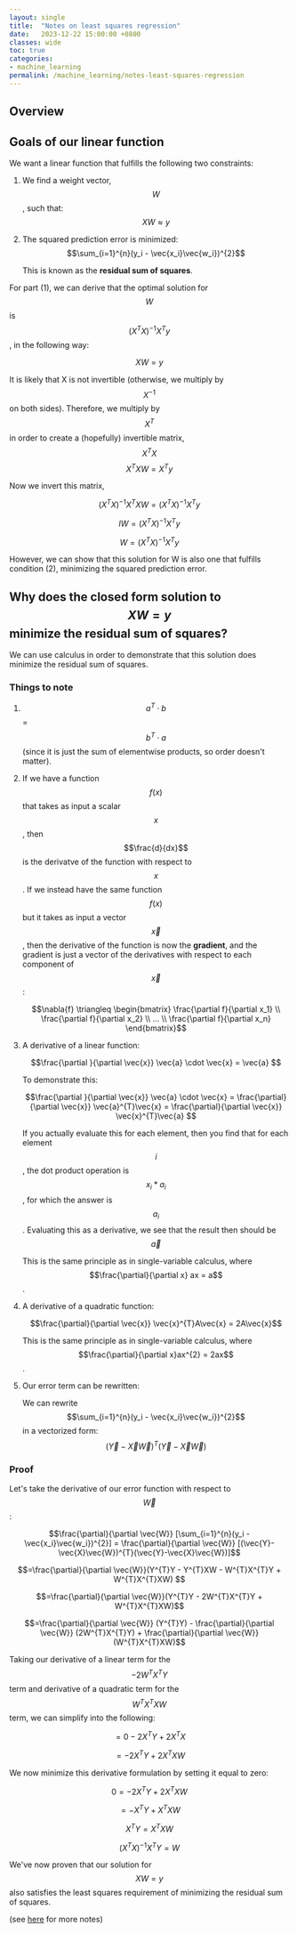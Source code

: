 ```yaml
---
layout: single
title:  "Notes on least squares regression"
date:   2023-12-22 15:00:00 +0800
classes: wide
toc: true
categories:
- machine_learning
permalink: /machine_learning/notes-least-squares-regression
---
```


## Overview

## Goals of our linear function

We want a linear function that fulfills the following two constraints:

1. We find a weight vector, $$W$$, such that:
    $$XW\approx y$$
2. The squared prediction error is minimized:
    $$\sum_{i=1}^{n}(y_i - \vec{x_i}\vec{w_i})^{2}$$

   This is known as the **residual sum of squares**.

For part (1), we can derive that the optimal solution for $$W$$ is $$(X^{T}X)^{-1}X^{T}y$$, in the following way:

$$XW=y$$

It is likely that X is not invertible (otherwise, we multiply by $$X^{-1}$$ on both sides). Therefore, we multiply by $$X^{T}$$ in order to create a (hopefully) invertible matrix, $$X^{T}X$$
$$X^{T}XW=X^{T}y$$

Now we invert this matrix,

$$(X^{T}X)^{-1}X^{T}XW = (X^{T}X)^{-1}X^{T}y$$

$$IW = (X^{T}X)^{-1}X^{T}y$$

$$W = (X^{T}X)^{-1}X^{T}y$$

However, we can show that this solution for W is also one that fulfills condition (2), minimizing the squared prediction error.

## Why does the closed form solution to $$XW=y$$ minimize the residual sum of squares?

We can use calculus in order to demonstrate that this solution does minimize the residual sum of squares.

### Things to note

1. $$a^{T} \cdot b$$ = $$b^{T} \cdot a$$ (since it is just the sum of elementwise products, so order doesn't matter).
2. If we have a function $$f(x)$$ that takes as input a scalar $$x$$, then $$\frac{d}{dx}$$ is the derivatve of the function with respect to $$x$$. If we instead have the same function $$f(x)$$ but it takes as input a vector $$\vec{x}$$, then the derivative of the function is now the **gradient**, and the gradient is just a vector of the derivatives with respect to each component of $$\vec{x}$$:

    $$\nabla{f} \triangleq \begin{bmatrix}
    \frac{\partial f}{\partial x_1} \\ \frac{\partial f}{\partial x_2} \\ ... \\ \frac{\partial f}{\partial x_n}
    \end{bmatrix}$$

3. A derivative of a linear function:

    $$\frac{\partial }{\partial \vec{x}} \vec{a} \cdot \vec{x} = \vec{a} $$

    To demonstrate this:

    $$\frac{\partial }{\partial \vec{x}} \vec{a} \cdot \vec{x} = \frac{\partial}{\partial \vec{x}} \vec{a}^{T}\vec{x} =  \frac{\partial}{\partial \vec{x}} \vec{x}^{T}\vec{a} $$

    If you actually evaluate this for each element, then you find that for each element $$i$$, the dot product operation is $$x_i * a_i$$, for which the answer is $$a_i$$. Evaluating this as a derivative, we see that the result then should be $$\vec{a}$$

    This is the same principle as in single-variable calculus, where $$\frac{\partial}{\partial x} ax = a$$.

4. A derivative of a quadratic function:

    $$\frac{\partial}{\partial \vec{x}} \vec{x}^{T}A\vec{x} = 2A\vec{x}$$

    This is the same principle as in single-variable calculus, where $$\frac{\partial}{\partial x}ax^{2} = 2ax$$.

5. Our error term can be rewritten:

    We can rewrite $$\sum_{i=1}^{n}(y_i - \vec{x_i}\vec{w_i})^{2}$$ in a vectorized form: $$(\vec{Y}-\vec{X}\vec{W})^{T}(\vec{Y}-\vec{X}\vec{W})$$

### Proof

Let's take the derivative of our error function with respect to $$\vec{W}$$:

$$\frac{\partial}{\partial \vec{W}} [\sum_{i=1}^{n}(y_i - \vec{x_i}\vec{w_i})^{2}] = \frac{\partial}{\partial \vec{W}} [(\vec{Y}-\vec{X}\vec{W})^{T}(\vec{Y}-\vec{X}\vec{W})]$$

$$=\frac{\partial}{\partial \vec{W}}(Y^{T}Y - Y^{T}XW - W^{T}X^{T}Y + W^{T}X^{T}XW) $$

$$=\frac{\partial}{\partial \vec{W}}(Y^{T}Y - 2W^{T}X^{T}Y + W^{T}X^{T}XW)$$

$$=\frac{\partial}{\partial \vec{W}} (Y^{T}Y) - \frac{\partial}{\partial \vec{W}} (2W^{T}X^{T}Y) + \frac{\partial}{\partial \vec{W}}(W^{T}X^{T}XW)$$

Taking our derivative of a linear term for the $$-2W^{T}X^{T}Y$$ term and derivative of a quadratic term for the $$W^{T}X^{T}XW$$ term, we can simplify into the following:

$$=0 -2X^{T}Y + 2X^{T}X$$

$$=-2X^{T}Y + 2X^{T}XW$$

We now minimize this derivative formulation by setting it equal to zero:

$$0 =-2X^{T}Y + 2X^{T}XW$$

$$= -X^{T}Y + X^{T}XW$$

$$X^{T}Y = X^{T}XW$$

$$(X^{T}X)^{-1}X^{T}Y = W$$

We've now proven that our solution for $$XW = y$$ also satisfies the least squares requirement of minimizing the residual sum of squares.

(see [here](https://pillowlab.princeton.edu/teaching/statneuro2018/slides/notes03b_LeastSquaresRegression.pdf) for more notes)
